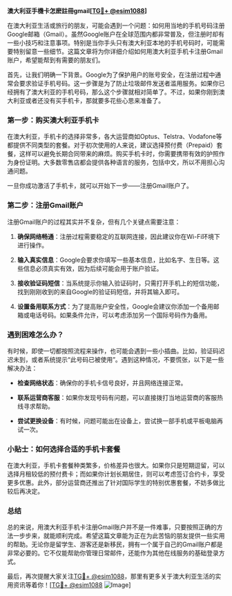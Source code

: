 **澳大利亚手機卡怎麽註冊gmail[[TG💪+ @esim1088](https://t.me/s/esim1088)]**

在澳大利亚生活或旅行的朋友，可能会遇到一个问题：如何用当地的手机号码注册Google邮箱（Gmail）。虽然Google账户在全球范围内都非常普及，但注册时却有一些小技巧和注意事项。特别是当你手头只有澳大利亚本地的手机号码时，可能需要特别留意一些细节。这篇文章将为你详细介绍如何用澳大利亚手机卡注册Gmail账户，希望能帮到有需要的朋友们。

首先，让我们明确一下背景。Google为了保护用户的账号安全，在注册过程中通常会要求验证手机号码。这一步骤是为了防止垃圾邮件发送者滥用服务。如果你已经拥有了澳大利亚的手机号码，那么这个步骤就相对简单了。不过，如果你刚到澳大利亚或者还没有买手机卡，那就要多花些心思来准备了。

### 第一步：购买澳大利亚手机卡

在澳大利亚，手机卡的选择非常多，各大运营商如Optus、Telstra、Vodafone等都提供不同类型的套餐。对于初次使用的人来说，建议选择预付费（Prepaid）套餐，这样可以避免长期合同带来的麻烦。购买手机卡时，你需要携带有效的护照作为身份证明。大多数零售店都会提供各种语言的服务，包括中文，所以不用担心沟通问题。

一旦你成功激活了手机卡，就可以开始下一步——注册Gmail账户了。

### 第二步：注册Gmail账户

注册Gmail账户的过程其实并不复杂，但有几个关键点需要注意：

1. **确保网络畅通**：注册过程需要稳定的互联网连接，因此建议你在Wi-Fi环境下进行操作。
   
2. **输入真实信息**：Google会要求你填写一些基本信息，比如名字、生日等。这些信息必须真实有效，因为后续可能会用于账户验证。

3. **接收验证码短信**：当系统提示你输入验证码时，只需打开手机上的短信功能，找到刚刚收到的来自Google的验证码短信，并将其输入即可。

4. **设置备用联系方式**：为了提高账户安全性，Google会建议你添加一个备用邮箱或电话号码。如果条件允许，可以考虑添加另一个国际号码作为备用。

### 遇到困难怎么办？

有时候，即使一切都按照流程来操作，也可能会遇到一些小插曲。比如，验证码迟迟未到，或者系统提示“此号码已被使用”。遇到这种情况，不要慌张，以下是一些解决办法：

- **检查网络状态**：确保你的手机卡信号良好，并且网络连接正常。
  
- **联系运营商客服**：如果你发现号码有问题，可以直接拨打当地运营商的客服热线寻求帮助。

- **尝试更换设备**：有时候，问题可能出在设备上，尝试换一部手机或平板电脑再试一次。

### 小贴士：如何选择合适的手机卡套餐

在澳大利亚，手机卡套餐种类繁多，价格差异也很大。如果你只是短期逗留，可以选择月租较低的预付费卡；而如果你计划长期居住，则可以考虑签订合约卡，享受更多优惠。此外，部分运营商还推出了针对国际学生的特别优惠套餐，不妨多做比较后再决定。

### 总结

总的来说，用澳大利亚手机卡注册Gmail账户并不是一件难事，只要按照正确的方法一步步来，就能顺利完成。希望这篇文章能为正在为此苦恼的朋友提供一些实用的帮助。无论你是留学生、游客还是新移民，拥有一个属于自己的Gmail账户都是非常必要的。它不仅能帮助你管理日常邮件，还能作为其他在线服务的基础登录方式。

最后，再次提醒大家关注[TG💪+ @esim1088](https://t.me/s/esim1088)，那里有更多关于澳大利亚生活的实用资讯等着你！[[TG💪+ @esim1088](https://t.me/s/esim1088) ![Image](https://i.postimg.cc/4NQfJmqS/Snipaste-2025-05-13-00-14-12.png)]